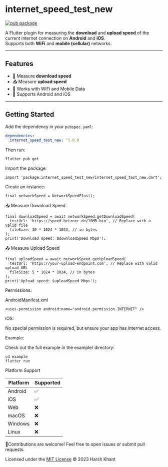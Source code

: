 # internet_speed_test_new

[![pub package](https://img.shields.io/pub/v/internet_speed_test_new.svg)](https://pub.dev/packages/internet_speed_test_new)

A Flutter plugin for measuring the **download** and **upload speed** of the current internet connection on **Android** and **iOS**.  
Supports both **WiFi** and **mobile (cellular)** networks.

---

## Features

- 🚀 Measure **download speed**
- 📤 Measure **upload speed**
- 📡 Works with WiFi and Mobile Data
- 📱 Supports Android and iOS

---

## Getting Started

Add the dependency in your `pubspec.yaml`:

```yaml
dependencies:
  internet_speed_test_new: ^1.0.0
```
Then run:
```termianl
flutter pub get
```


Import the package:

```import
import 'package:internet_speed_test_new/internet_speed_test_new.dart';
```
Create an instance:
```object
final networkSpeed = NetworkSpeedPlus();
```
📥 Measure Download Speed
```
final downloadSpeed = await networkSpeed.getDownloadSpeed(
  testUrl: 'https://speed.hetzner.de/10MB.bin', // Replace with a valid file
  fileSize: 10 * 1024 * 1024, // in bytes
);
print('Download speed: $downloadSpeed Mbps');
```

📤 Measure Upload Speed
```
final uploadSpeed = await networkSpeed.getUploadSpeed(
  testUrl: 'https://your-upload-endpoint.com', // Replace with valid upload URL
  fileSize: 5 * 1024 * 1024, // in bytes
);
print('Upload speed: $uploadSpeed Mbps');
```

Permissions:

AndroidManifest.xml
```
<uses-permission android:name="android.permission.INTERNET" />
```

iOS:

No special permission is required, but ensure your app has internet access.


Example:

Check out the full example in the example/ directory:
```
cd example
flutter run
```

Platform Support


| Platform | Supported |
| -------- | --------- |
| Android  | ✅         |
| iOS      | ✅         |
| Web      | ❌         |
| macOS    | ❌         |
| Windows  | ❌         |
| Linux    | ❌         |




🙂Contributions are welcome! Feel free to open issues or submit pull requests.




Licensed under the [MIT License](https://opensource.org/licenses/MIT) © 2023 Harsh Khant


